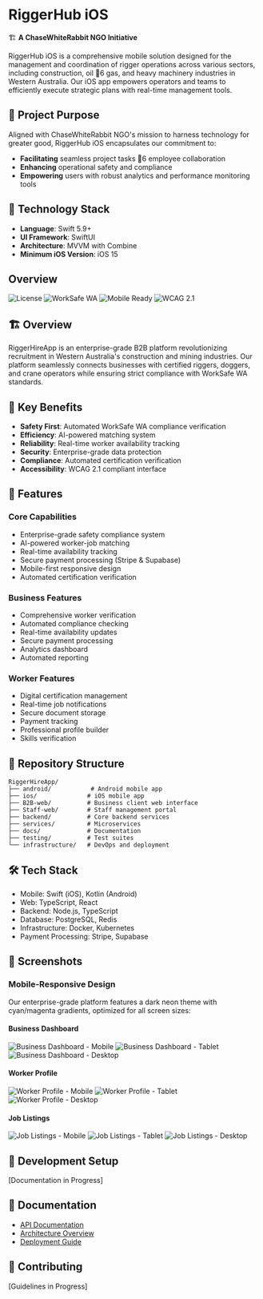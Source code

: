 # RiggerHub iOS

🏗️ **A ChaseWhiteRabbit NGO Initiative**

RiggerHub iOS is a comprehensive mobile solution designed for the management and coordination of rigger operations across various sectors, including construction, oil 6 gas, and heavy machinery industries in Western Australia. Our iOS app empowers operators and teams to efficiently execute strategic plans with real-time management tools.

## 🎯 Project Purpose

Aligned with ChaseWhiteRabbit NGO's mission to harness technology for greater good, RiggerHub iOS encapsulates our commitment to: 

- **Facilitating** seamless project tasks 6 employee collaboration
- **Enhancing** operational safety and compliance
- **Empowering** users with robust analytics and performance monitoring tools

## 🚀 Technology Stack

- **Language**: Swift 5.9+
- **UI Framework**: SwiftUI
- **Architecture**: MVVM with Combine
- **Minimum iOS Version**: iOS 15

## Overview
![License](https://img.shields.io/badge/license-proprietary-red)
![WorkSafe WA](https://img.shields.io/badge/compliance-WorkSafe%20WA-green)
![Mobile Ready](https://img.shields.io/badge/platform-iOS%20%7C%20Android%20%7C%20Web-purple)
![WCAG 2.1](https://img.shields.io/badge/accessibility-WCAG%202.1-brightgreen)

## 🏗️ Overview

RiggerHireApp is an enterprise-grade B2B platform revolutionizing recruitment in Western Australia's construction and mining industries. Our platform seamlessly connects businesses with certified riggers, doggers, and crane operators while ensuring strict compliance with WorkSafe WA standards.

## 🎯 Key Benefits

- **Safety First**: Automated WorkSafe WA compliance verification
- **Efficiency**: AI-powered matching system
- **Reliability**: Real-time worker availability tracking
- **Security**: Enterprise-grade data protection
- **Compliance**: Automated certification verification
- **Accessibility**: WCAG 2.1 compliant interface

## 🚀 Features

### Core Capabilities
- Enterprise-grade safety compliance system
- AI-powered worker-job matching
- Real-time availability tracking
- Secure payment processing (Stripe & Supabase)
- Mobile-first responsive design
- Automated certification verification

### Business Features
- Comprehensive worker verification
- Automated compliance checking
- Real-time availability updates
- Secure payment processing
- Analytics dashboard
- Automated reporting

### Worker Features
- Digital certification management
- Real-time job notifications
- Secure document storage
- Payment tracking
- Professional profile builder
- Skills verification

## 🏢 Repository Structure

```
RiggerHireApp/
├── android/           # Android mobile app
├── ios/              # iOS mobile app
├── B2B-web/          # Business client web interface
├── Staff-web/        # Staff management portal
├── backend/          # Core backend services
├── services/         # Microservices
├── docs/             # Documentation
├── testing/          # Test suites
└── infrastructure/   # DevOps and deployment
```

## 🛠️ Tech Stack

- Mobile: Swift (iOS), Kotlin (Android)
- Web: TypeScript, React
- Backend: Node.js, TypeScript
- Database: PostgreSQL, Redis
- Infrastructure: Docker, Kubernetes
- Payment Processing: Stripe, Supabase

## 📱 Screenshots

### Mobile-Responsive Design

Our enterprise-grade platform features a dark neon theme with cyan/magenta gradients, optimized for all screen sizes:

#### Business Dashboard
![Business Dashboard - Mobile](./screenshots/responsive/business-dashboard-mobile.png)
![Business Dashboard - Tablet](./screenshots/responsive/business-dashboard-tablet.png)
![Business Dashboard - Desktop](./screenshots/responsive/business-dashboard-desktop.png)

#### Worker Profile
![Worker Profile - Mobile](./screenshots/responsive/worker-profile-mobile.png)
![Worker Profile - Tablet](./screenshots/responsive/worker-profile-tablet.png)
![Worker Profile - Desktop](./screenshots/responsive/worker-profile-desktop.png)

#### Job Listings
![Job Listings - Mobile](./screenshots/responsive/job-listings-mobile.png)
![Job Listings - Tablet](./screenshots/responsive/job-listings-tablet.png)
![Job Listings - Desktop](./screenshots/responsive/job-listings-desktop.png)

## 🔧 Development Setup

[Documentation in Progress]

## 📄 Documentation

- [API Documentation](./docs/api/README.md)
- [Architecture Overview](./docs/architecture/README.md)
- [Deployment Guide](./docs/deployment/README.md)

## 🤝 Contributing

[Guidelines in Progress]
